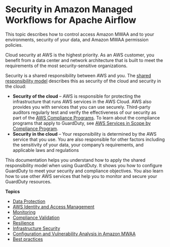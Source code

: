 # Security in Amazon Managed Workflows for Apache Airflow<a name="security"></a>

This topic describes how to control access Amazon MWAA and to your environments, security of your data, and Amazon MWAA permission policies\.

Cloud security at AWS is the highest priority\. As an AWS customer, you benefit from a data center and network architecture that is built to meet the requirements of the most security\-sensitive organizations\.

Security is a shared responsibility between AWS and you\. The [shared responsibility model](http://aws.amazon.com/compliance/shared-responsibility-model/) describes this as security of the cloud and security in the cloud:
+ **Security of the cloud** – AWS is responsible for protecting the infrastructure that runs AWS services in the AWS Cloud\. AWS also provides you with services that you can use securely\. Third\-party auditors regularly test and verify the effectiveness of our security as part of the [AWS Compliance Programs](http://aws.amazon.com/compliance/programs/)\. To learn about the compliance programs that apply to GuardDuty, see [AWS Services in Scope by Compliance Program](http://aws.amazon.com/compliance/services-in-scope/)\.
+ **Security in the cloud** – Your responsibility is determined by the AWS service that you use\. You are also responsible for other factors including the sensitivity of your data, your company’s requirements, and applicable laws and regulations 

This documentation helps you understand how to apply the shared responsibility model when using GuardDuty\. It shows you how to configure GuardDuty to meet your security and compliance objectives\. You also learn how to use other AWS services that help you to monitor and secure your GuardDuty resources\.

**Topics**
+ [Data Protection](data-protection.md)
+ [AWS Identity and Access Management](security-iam.md)
+ [Monitoring](monitoring.md)
+ [Compliance Validation](compliance-validation.md)
+ [Resilience](disaster-recovery-resiliency.md)
+ [Infrastructure Security](infrastructure-security.md)
+ [Configuration and Vulnerability Analysis in Amazon MWAA](w457aac31c32.md)
+ [Best practices](security-best-practices.md)
